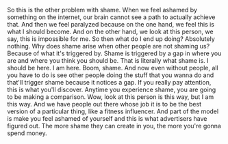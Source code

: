 So this is the other problem with shame. When we feel ashamed by something on the internet, our brain cannot see a path to actually achieve that. And then we feel paralyzed because on the one hand, we feel this is what I should become. And on the other hand, we look at this person, we say, this is impossible for me. So then what do I end up doing? Absolutely nothing. Why does shame arise when other people are not shaming us? Because of what it's triggered by. Shame is triggered by a gap in where you are and where you think you should be. That is literally what shame is. I should be here. I am here. Boom, shame. And now even without people, all you have to do is see other people doing the stuff that you wanna do and that'll trigger shame because it notices a gap. If you really pay attention, this is what you'll discover. Anytime you experience shame, you are going to be making a comparison. Wow, look at this person is this way, but I am this way. And we have people out there whose job it is to be the best version of a particular thing, like a fitness influencer. And part of the model is make you feel ashamed of yourself and this is what advertisers have figured out. The more shame they can create in you, the more you're gonna spend money.